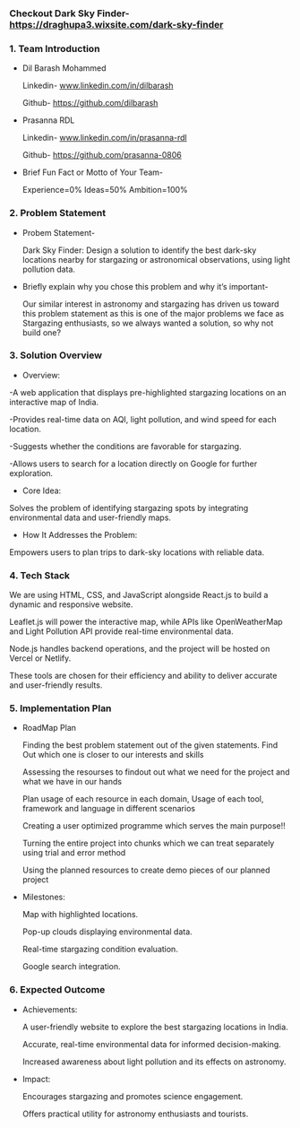 ### Checkout Dark Sky Finder- https://draghupa3.wixsite.com/dark-sky-finder

### **1. Team Introduction**

- Dil Barash Mohammed

  Linkedin- www.linkedin.com/in/dilbarash

  Github- https://github.com/dilbarash
  
- Prasanna RDL
 
  Linkedin- www.linkedin.com/in/prasanna-rdl

  Github- https://github.com/prasanna-0806

- Brief Fun Fact or Motto of Your Team-

  Experience=0% Ideas=50% Ambition=100%

### **2. Problem Statement**

- Probem Statement-

  Dark Sky Finder: Design a solution to identify the best dark-sky locations nearby for stargazing or astronomical observations, using light pollution data.

- Briefly explain why you chose this problem and why it’s important-

   Our similar interest in astronomy and stargazing has driven us toward this problem statement as this is one of the major problems we face as Stargazing enthusiasts, so we always wanted a solution, so why not build one?

  

### **3. Solution Overview**

- Overview:

 -A web application that displays pre-highlighted stargazing locations on an interactive map of India.

 -Provides real-time data on AQI, light pollution, and wind speed for each location.

 -Suggests whether the conditions are favorable for stargazing.

 -Allows users to search for a location directly on Google for further exploration.

- Core Idea:

 Solves the problem of identifying stargazing spots by integrating environmental data and user-friendly maps.

- How It Addresses the Problem:

 Empowers users to plan trips to dark-sky locations with reliable data.

### **4. Tech Stack**

 We are using HTML, CSS, and JavaScript alongside React.js to build a dynamic and responsive website. 
 
 Leaflet.js will power the interactive map, while APIs like OpenWeatherMap and Light Pollution API provide real-time environmental data. 
 
 Node.js handles backend operations, and the project will be hosted on Vercel or Netlify. 
 
 These tools are chosen for their efficiency and ability to deliver accurate and user-friendly results.

### **5. Implementation Plan**

- RoadMap Plan

  Finding the best problem statement out of the given statements. Find Out which one is closer to our interests and skills

  Assessing the resourses to findout out what we need for the project and what we have in our hands

  Plan usage of each resource in each domain, Usage of each tool, framework and language in different scenarios

  Creating a user optimized programme which serves the main purpose!!

  Turning the entire project into chunks which we can treat separately using trial and error method

  Using the planned resources to create demo pieces of our planned project

- Milestones:

  Map with highlighted locations.

  Pop-up clouds displaying environmental data.

  Real-time stargazing condition evaluation.

  Google search integration.

### **6. Expected Outcome**

- Achievements:

  A user-friendly website to explore the best stargazing locations in India.

  Accurate, real-time environmental data for informed decision-making.

  Increased awareness about light pollution and its effects on astronomy.
- Impact:

  Encourages stargazing and promotes science engagement.

  Offers practical utility for astronomy enthusiasts and tourists.
